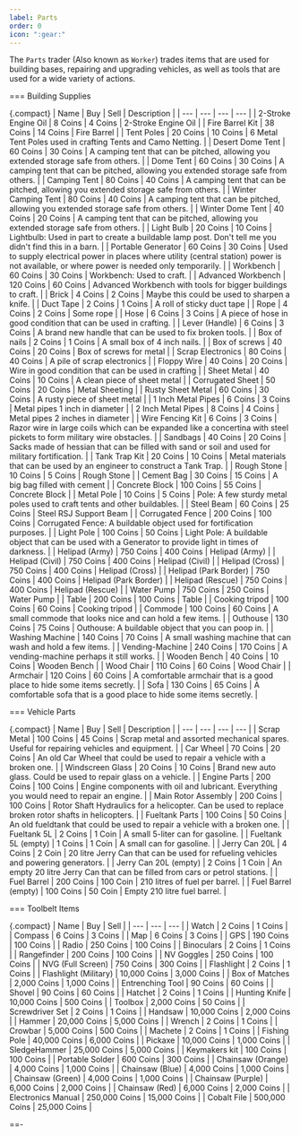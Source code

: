 ```yaml
---
label: Parts
order: 0
icon: ":gear:"
---
```


The `Parts` trader (Also known as `Worker`) trades items that are used for building bases, repairing and upgrading vehicles, as well as tools that are used for a wide variety of actions.

=== Building Supplies

{.compact}
| Name | Buy | Sell | Description |
| --- | --- | --- | --- |
| 2-Stroke Engine Oil | 8 Coins | 4 Coins | 2-Stroke Engine Oil |
| Fire Barrel Kit | 38 Coins | 14 Coins | Fire Barrel |
| Tent Poles | 20 Coins | 10 Coins | 6 Metal Tent Poles used in crafting Tents and Camo Netting. |
| Desert Dome Tent | 60 Coins | 30 Coins | A camping tent that can be pitched, allowing you extended storage safe from others. |
| Dome Tent | 60 Coins | 30 Coins | A camping tent that can be pitched, allowing you extended storage safe from others. |
| Camping Tent | 80 Coins | 40 Coins | A camping tent that can be pitched, allowing you extended storage safe from others. |
| Winter Camping Tent | 80 Coins | 40 Coins | A camping tent that can be pitched, allowing you extended storage safe from others. |
| Winter Dome Tent | 40 Coins | 20 Coins | A camping tent that can be pitched, allowing you extended storage safe from others. |
| Light Bulb | 20 Coins | 10 Coins | Lightbulb: Used in part to create a buildable lamp post. Don't tell me you didn't find this in a barn. |
| Portable Generator | 60 Coins | 30 Coins | Used to supply electrical power in places where utility (central station) power is not available, or where power is needed only temporarily. |
| Workbench | 60 Coins | 30 Coins | Workbench: Used to craft. |
| Advanced Workbench | 120 Coins | 60 Coins | Advanced Workbench with tools for bigger buildings to craft. |
| Brick | 4 Coins | 2 Coins | Maybe this could be used to sharpen a knife. |
| Duct Tape | 2 Coins | 1 Coins | A roll of sticky duct tape |
| Rope | 4 Coins | 2 Coins | Some rope |
| Hose | 6 Coins | 3 Coins | A piece of hose in good condition that can be used in crafting. |
| Lever (Handle) | 6 Coins | 3 Coins | A brand new handle that can be used to fix broken tools. |
| Box of nails | 2 Coins | 1 Coins | A small box of 4 inch nails. |
| Box of screws | 40 Coins | 20 Coins | Box of screws for metal |
| Scrap Electronics | 80 Coins | 40 Coins | A pile of scrap electronics |
| Floppy Wire | 40 Coins | 20 Coins | Wire in good condition that can be used in crafting |
| Sheet Metal | 40 Coins | 10 Coins | A clean piece of sheet metal |
| Corrugated Sheet | 50 Coins | 20 Coins | Metal Sheeting |
| Rusty Sheet Metal | 60 Coins | 30 Coins | A rusty piece of sheet metal |
| 1 Inch Metal Pipes | 6 Coins | 3 Coins | Metal pipes 1 inch in diameter |
| 2 Inch Metal Pipes | 8 Coins | 4 Coins | Metal pipes 2 inches in diameter |
| Wire Fencing Kit | 6 Coins | 3 Coins | Razor wire in large coils which can be expanded like a concertina with steel pickets to form military wire obstacles. |
| Sandbags | 40 Coins | 20 Coins | Sacks made of hessian that can be filled with sand or soil and used for military fortification. |
| Tank Trap Kit | 20 Coins | 10 Coins | Metal materials that can be used by an engineer to construct a Tank Trap. |
| Rough Stone | 10 Coins | 5 Coins | Rough Stone |
| Cement Bag | 30 Coins | 15 Coins | A big bag filled with cement |
| Concrete Block | 100 Coins | 55 Coins | Concrete Block |
| Metal Pole | 10 Coins | 5 Coins | Pole: A few sturdy metal poles used to craft tents and other buildables. |
| Steel Beam | 60 Coins | 25 Coins | Steel RSJ Support Beam |
| Corrugated Fence | 200 Coins | 100 Coins | Corrugated Fence: A buildable object used for fortification purposes. |
| Light Pole | 100 Coins | 50 Coins | Light Pole: A buildable object that can be used with a Generator to provide light in times of darkness. |
| Helipad (Army) | 750 Coins | 400 Coins | Helipad (Army) |
| Helipad (Civil) | 750 Coins | 400 Coins | Helipad (Civil) |
| Helipad (Cross) | 750 Coins | 400 Coins | Helipad (Cross) |
| Helipad (Park Border) | 750 Coins | 400 Coins | Helipad (Park Border) |
| Helipad (Rescue) | 750 Coins | 400 Coins | Helipad (Rescue) |
| Water Pump | 750 Coins | 250 Coins | Water Pump |
| Table | 200 Coins | 100 Coins | Table |
| Cooking tripod | 100 Coins | 60 Coins | Cooking tripod |
| Commode | 100 Coins | 60 Coins | A small commode that looks nice and can hold a few items. |
| Outhouse | 130 Coins | 75 Coins | Outhouse: A buildable object that you can poop in. |
| Washing Machine | 140 Coins | 70 Coins | A small washing machine that can wash and hold a few items. |
| Vending-Machine | 240 Coins | 170 Coins | A vending-machine perhaps it still works. |
| Wooden Bench | 40 Coins | 10 Coins | Wooden Bench |
| Wood Chair | 110 Coins | 60 Coins | Wood Chair |
| Armchair | 120 Coins | 60 Coins | A comfortable armchair that is a good place to hide some items secretly. |
| Sofa | 130 Coins | 65 Coins | A comfortable sofa that is a good place to hide some items secretly. |

=== Vehicle Parts

{.compact}
| Name | Buy | Sell | Description |
| --- | --- | --- | --- |
| Scrap Metal | 100 Coins | 45 Coins | Scrap metal and assorted mechanical spares. Useful for repairing vehicles and equipment. |
| Car Wheel | 70 Coins | 20 Coins | An old Car Wheel that could be used to repair a vehicle with a broken one. |
| Windscreen Glass | 20 Coins | 10 Coins | Brand new auto glass. Could be used to repair glass on a vehicle. |
| Engine Parts | 200 Coins | 100 Coins | Engine components with oil and lubricant. Everything you would need to repair an engine. |
| Main Rotor Assembly | 200 Coins | 100 Coins | Rotor Shaft Hydraulics for a helicopter. Can be used to replace broken rotor shafts in helicopters. |
| Fueltank Parts | 100 Coins | 50 Coins | An old fueldtank that could be used to repair a vehicle with a broken one. |
| Fueltank 5L | 2 Coins | 1 Coin | A small 5-liter can for gasoline. |
| Fueltank 5L (empty) | 1 Coins | 1 Coin | A small can for gasoline. |
| Jerry Can 20L | 4 Coins | 2 Coin | 20 litre Jerry Can that can be used for refueling vehicles and powering generators. |
| Jerry Can 20L (empty) | 2 Coins | 1 Coin | An empty 20 litre Jerry Can that can be filled from cars or petrol stations. |
| Fuel Barrel | 200 Coins | 100 Coin | 210 litres of fuel per barrel. |
| Fuel Barrel (empty) | 100 Coins | 50 Coin | Empty 210 litre fuel barrel. |

=== Toolbelt Items

{.compact}
| Name | Buy | Sell |
| --- | --- | --- |
| Watch | 2 Coins | 1 Coins |
| Compass | 6 Coins | 3 Coins |
| Map | 6 Coins | 3 Coins |
| GPS | 190 Coins | 100 Coins |
| Radio | 250 Coins | 100 Coins |
| Binoculars | 2 Coins | 1 Coins |
| Rangefinder | 200 Coins | 100 Coins |
| NV Goggles | 250 Coins | 100 Coins |
| NVG (Full Screen) | 750 Coins | 300 Coins |
| Flashlight | 2 Coins | 1 Coins |
| Flashlight (Military) | 10,000 Coins | 3,000 Coins |
| Box of Matches | 2,000 Coins | 1,000 Coins |
| Entrenching Tool | 90 Coins | 60 Coins |
| Shovel | 90 Coins | 60 Coins |
| Hatchet | 2 Coins | 1 Coins |
| Hunting Knife | 10,000 Coins | 500 Coins |
| Toolbox | 2,000 Coins | 50 Coins |
| Screwdriver Set | 2 Coins | 1 Coins |
| Handsaw | 10,000 Coins | 2,000 Coins |
| Hammer | 20,000 Coins | 5,000 Coins |
| Wrench | 2 Coins | 1 Coins |
| Crowbar | 5,000 Coins | 500 Coins |
| Machete | 2 Coins | 1 Coins |
| Fishing Pole | 40,000 Coins | 6,000 Coins |
| Pickaxe | 10,000 Coins | 1,000 Coins |
| SledgeHammer | 25,000 Coins | 5,000 Coins |
| Keymakers kit | 100 Coins | 100 Coins |
| Portable Solder | 600 Coins | 300 Coins |
| Chainsaw (Orange) | 4,000 Coins | 1,000 Coins |
| Chainsaw (Blue) | 4,000 Coins | 1,000 Coins |
| Chainsaw (Green) | 4,000 Coins | 1,000 Coins |
| Chainsaw (Purple) | 6,000 Coins | 2,000 Coins |
| Chainsaw (Red) | 6,000 Coins | 2,000 Coins |
| Electronics Manual | 250,000 Coins | 15,000 Coins |
| Cobalt File | 500,000 Coins | 25,000 Coins |

==-